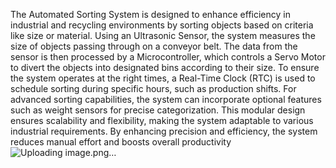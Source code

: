 The Automated Sorting System is designed to enhance efficiency in industrial and recycling environments by sorting objects based on criteria like size or material. Using an Ultrasonic Sensor, the system measures the size of objects passing through on a conveyor belt. The data from the sensor is then processed by a Microcontroller, which controls a Servo Motor to divert the objects into designated bins according to their size. To ensure the system operates at the right times, a Real-Time Clock (RTC) is used to schedule sorting during specific hours, such as production shifts. For advanced sorting capabilities, the system can incorporate optional features such as weight sensors for precise categorization. This modular design ensures scalability and flexibility, making the system adaptable to various industrial requirements. By enhancing precision and efficiency, the system reduces manual effort and boosts overall productivity
![Uploading image.png…]()
